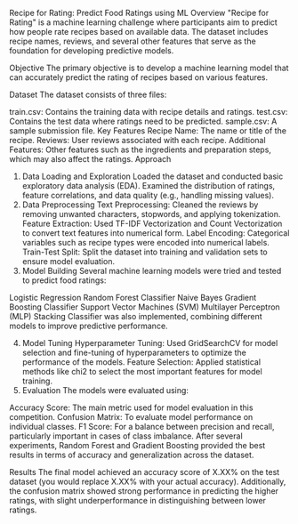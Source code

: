 Recipe for Rating: Predict Food Ratings using ML
Overview
"Recipe for Rating" is a machine learning challenge where participants aim to predict how people rate recipes based on available data. The dataset includes recipe names, reviews, and several other features that serve as the foundation for developing predictive models.

Objective
The primary objective is to develop a machine learning model that can accurately predict the rating of recipes based on various features.

Dataset
The dataset consists of three files:

train.csv: Contains the training data with recipe details and ratings.
test.csv: Contains the test data where ratings need to be predicted.
sample.csv: A sample submission file.
Key Features
Recipe Name: The name or title of the recipe.
Reviews: User reviews associated with each recipe.
Additional Features: Other features such as the ingredients and preparation steps, which may also affect the ratings.
Approach
1. Data Loading and Exploration
Loaded the dataset and conducted basic exploratory data analysis (EDA).
Examined the distribution of ratings, feature correlations, and data quality (e.g., handling missing values).
2. Data Preprocessing
Text Preprocessing: Cleaned the reviews by removing unwanted characters, stopwords, and applying tokenization.
Feature Extraction: Used TF-IDF Vectorization and Count Vectorization to convert text features into numerical form.
Label Encoding: Categorical variables such as recipe types were encoded into numerical labels.
Train-Test Split: Split the dataset into training and validation sets to ensure model evaluation.
3. Model Building
Several machine learning models were tried and tested to predict food ratings:

Logistic Regression
Random Forest Classifier
Naive Bayes
Gradient Boosting Classifier
Support Vector Machines (SVM)
Multilayer Perceptron (MLP)
Stacking Classifier was also implemented, combining different models to improve predictive performance.

4. Model Tuning
Hyperparameter Tuning: Used GridSearchCV for model selection and fine-tuning of hyperparameters to optimize the performance of the models.
Feature Selection: Applied statistical methods like chi2 to select the most important features for model training.
5. Evaluation
The models were evaluated using:

Accuracy Score: The main metric used for model evaluation in this competition.
Confusion Matrix: To evaluate model performance on individual classes.
F1 Score: For a balance between precision and recall, particularly important in cases of class imbalance.
After several experiments, Random Forest and Gradient Boosting provided the best results in terms of accuracy and generalization across the dataset.

Results
The final model achieved an accuracy score of X.XX% on the test dataset (you would replace X.XX% with your actual accuracy). Additionally, the confusion matrix showed strong performance in predicting the higher ratings, with slight underperformance in distinguishing between lower ratings.
